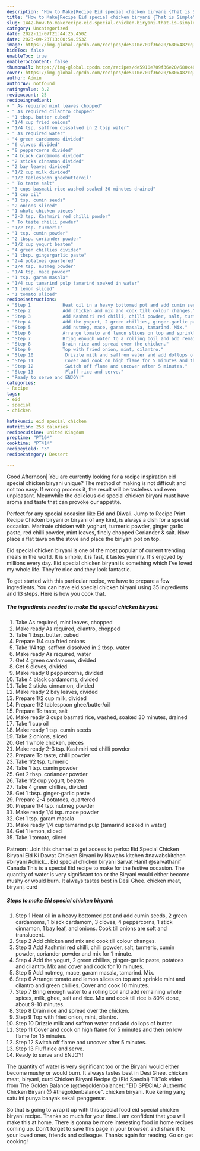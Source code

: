 ```yaml
---
description: "How to Make|Recipe Eid special chicken biryani {That is Simple"
title: "How to Make|Recipe Eid special chicken biryani {That is Simple"
slug: 1442-how-to-makerecipe-eid-special-chicken-biryani-that-is-simple
category: Uncategorized
date: 2022-11-07T21:44:25.450Z
date: 2023-09-23T13:00:54.553Z
image: https://img-global.cpcdn.com/recipes/de5910e709f36e20/680x482cq70/eid-special-chicken-biryani-recipe-main-photo.jpg
hideToc: false
enableToc: true
enableTocContent: false
thumbnail: https://img-global.cpcdn.com/recipes/de5910e709f36e20/680x482cq70/eid-special-chicken-biryani-recipe-main-photo.jpg
cover: https://img-global.cpcdn.com/recipes/de5910e709f36e20/680x482cq70/eid-special-chicken-biryani-recipe-main-photo.jpg
author: Admin
authorAv: notfound
ratingvalue: 3.2
reviewcount: 25
recipeingredient:
- " As required mint leaves chopped"
- " As required cilantro chopped"
- "1 tbsp. butter cubed"
- "1/4 cup fried onions"
- "1/4 tsp. saffron dissolved in 2 tbsp water"
- " As required water"
- "4 green cardamoms divided"
- "6 cloves divided"
- "8 peppercorns divided"
- "4 black cardamoms divided"
- "2 sticks cinnamon divided"
- "2 bay leaves divided"
- "1/2 cup milk divided"
- "1/2 tablespoon gheebutteroil"
- " To taste salt"
- "3 cups basmati rice washed soaked 30 minutes drained"
- "1 cup oil"
- "1 tsp. cumin seeds"
- "2 onions sliced"
- "1 whole chicken pieces"
- "2-3 tsp. Kashmiri red chilli powder"
- " To taste chilli powder"
- "1/2 tsp. turmeric"
- "1 tsp. cumin powder"
- "2 tbsp. coriander powder"
- "1/2 cup yogurt beaten"
- "4 green chillies divided"
- "1 tbsp. gingergarlic paste"
- "2-4 potatoes quartered"
- "1/4 tsp. nutmeg powder"
- "1/4 tsp. mace powder"
- "1 tsp. garam masala"
- "1/4 cup tamarind pulp tamarind soaked in water"
- "1 lemon sliced"
- "1 tomato sliced"
recipeinstructions:
- "Step 1            Heat oil in a heavy bottomed pot and add cumin seeds, 2 green cardamoms, 1 black cardamom, 3 cloves, 4 peppercorns, 1 stick cinnamon, 1 bay leaf, and onions. Cook till onions are soft and translucent."
- "Step 2            Add chicken and mix and cook till colour changes."
- "Step 3            Add Kashmiri red chilli, chilli powder, salt, turmeric, cumin powder, coriander powder and mix for 1 minute."
- "Step 4            Add the yogurt, 2 green chillies, ginger-garlic paste, potatoes and cilantro. Mix and cover and cook for 10 minutes."
- "Step 5            Add nutmeg, mace, garam masala, tamarind. Mix."
- "Step 6            Arrange tomato and lemon slices on top and sprinkle mint and cilantro and green chillies. Cover and cook 10 minutes."
- "Step 7            Bring enough water to a rolling boil and add remaining whole spices, milk, ghee, salt and rice. Mix and cook till rice is 80% done, about 9-10 minutes."
- "Step 8            Drain rice and spread over the chicken."
- "Step 9            Top with fried onion, mint, cilantro."
- "Step 10            Drizzle milk and saffron water and add dollops of butter."
- "Step 11            Cover and cook on high flame for 5 minutes and then on low flame for 15 minutes."
- "Step 12            Switch off flame and uncover after 5 minutes."
- "Step 13            Fluff rice and serve."
- "Ready to serve and ENJOY!"
categories:
- Recipe
tags:
- eid
- special
- chicken

katakunci: eid special chicken 
nutrition: 253 calories
recipecuisine: United Kingdom
preptime: "PT16M"
cooktime: "PT41M"
recipeyield: "3"
recipecategory: Dessert

---
```



Good Afternoon| You are currently looking for a recipe inspiration eid special chicken biryani unique? The method of making is not difficult and not too easy. If wrong process it, the result will be tasteless and even unpleasant. Meanwhile the delicious eid special chicken biryani must have aroma and taste that can provoke our appetite.





Perfect for any special occasion like Eid and Diwali. Jump to Recipe Print Recipe Chicken biryani or biryani of any kind, is always a dish for a special occasion. Marinate chicken with yoghurt, turmeric powder, ginger garlic paste, red chilli powder, mint leaves, finely chopped Coriander &amp; salt. Now place a flat tawa on the stove and place the biriyani pot on top.

Eid special chicken biryani is one of the most popular of current trending meals in the world. It is simple, it is fast, it tastes yummy. It's enjoyed by millions every day. Eid special chicken biryani is something which I've loved my whole life. They're nice and they look fantastic.


To get started with this particular recipe, we have to prepare a few ingredients. You can have eid special chicken biryani using 35 ingredients and 13 steps. Here is how you cook that.

<!--inarticleads1-->

##### The ingredients needed to make Eid special chicken biryani:

1. Take  As required, mint leaves, chopped
1. Make ready  As required, cilantro, chopped
1. Take 1 tbsp. butter, cubed
1. Prepare 1/4 cup fried onions
1. Take 1/4 tsp. saffron dissolved in 2 tbsp. water
1. Make ready  As required, water
1. Get 4 green cardamoms, divided
1. Get 6 cloves, divided
1. Make ready 8 peppercorns, divided
1. Take 4 black cardamoms, divided
1. Take 2 sticks cinnamon, divided
1. Make ready 2 bay leaves, divided
1. Prepare 1/2 cup milk, divided
1. Prepare 1/2 tablespoon ghee/butter/oil
1. Prepare  To taste, salt
1. Make ready 3 cups basmati rice, washed, soaked 30 minutes, drained
1. Take 1 cup oil
1. Make ready 1 tsp. cumin seeds
1. Take 2 onions, sliced
1. Get 1 whole chicken, pieces
1. Make ready 2-3 tsp. Kashmiri red chilli powder
1. Prepare  To taste, chilli powder
1. Take 1/2 tsp. turmeric
1. Take 1 tsp. cumin powder
1. Get 2 tbsp. coriander powder
1. Take 1/2 cup yogurt, beaten
1. Take 4 green chillies, divided
1. Get 1 tbsp. ginger-garlic paste
1. Prepare 2-4 potatoes, quartered
1. Prepare 1/4 tsp. nutmeg powder
1. Make ready 1/4 tsp. mace powder
1. Get 1 tsp. garam masala
1. Make ready 1/4 cup tamarind pulp (tamarind soaked in water)
1. Get 1 lemon, sliced
1. Take 1 tomato, sliced


Patreon : Join this channel to get access to perks: Eid Special Chicken Biryani Eid Ki Dawat Chicken Biryani by Nawabs kitchen #nawabskitchen #biryani #chick… Eid special chicken biryani Sarvat Hanif @sarvathanif Canada This is a special Eid recipe to make for the festive occasion. The quantity of water is very significant too or the Biryani would either become mushy or would burn. It always tastes best in Desi Ghee. chicken meat, biryani, curd 

<!--inarticleads2-->

##### Steps to make Eid special chicken biryani:

1. Step 1            Heat oil in a heavy bottomed pot and add cumin seeds, 2 green cardamoms, 1 black cardamom, 3 cloves, 4 peppercorns, 1 stick cinnamon, 1 bay leaf, and onions. Cook till onions are soft and translucent.
1. Step 2            Add chicken and mix and cook till colour changes.
1. Step 3            Add Kashmiri red chilli, chilli powder, salt, turmeric, cumin powder, coriander powder and mix for 1 minute.
1. Step 4            Add the yogurt, 2 green chillies, ginger-garlic paste, potatoes and cilantro. Mix and cover and cook for 10 minutes.
1. Step 5            Add nutmeg, mace, garam masala, tamarind. Mix.
1. Step 6            Arrange tomato and lemon slices on top and sprinkle mint and cilantro and green chillies. Cover and cook 10 minutes.
1. Step 7            Bring enough water to a rolling boil and add remaining whole spices, milk, ghee, salt and rice. Mix and cook till rice is 80% done, about 9-10 minutes.
1. Step 8            Drain rice and spread over the chicken.
1. Step 9            Top with fried onion, mint, cilantro.
1. Step 10            Drizzle milk and saffron water and add dollops of butter.
1. Step 11            Cover and cook on high flame for 5 minutes and then on low flame for 15 minutes.
1. Step 12            Switch off flame and uncover after 5 minutes.
1. Step 13            Fluff rice and serve.
1. Ready to serve and ENJOY!

The quantity of water is very significant too or the Biryani would either become mushy or would burn. It always tastes best in Desi Ghee. chicken meat, biryani, curd Chicken Biryani Recipe 😋 (Eid Special) TikTok video from The Golden Balance (@thegoldenbalance): &#34;EID SPECIAL: Authentic Chicken Biryani 😈 #thegoldenbalance&#34;. chicken biryani. Kue kering yang satu ini punya banyak sekali penggemar. 

So that is going to wrap it up with this special food eid special chicken biryani recipe. Thanks so much for your time. I am confident that you will make this at home. There is gonna be more interesting food in home recipes coming up. Don't forget to save this page in your browser, and share it to your loved ones, friends and colleague. Thanks again for reading. Go on get cooking!
